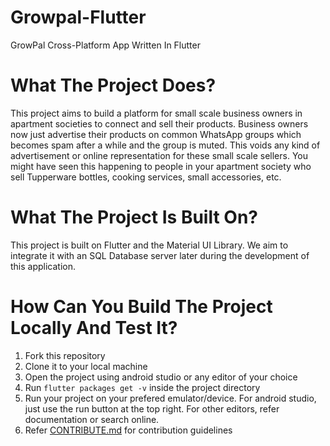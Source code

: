 # Growpal-Flutter
GrowPal Cross-Platform App Written In Flutter


# What The Project Does?
This project aims to build a platform for small scale business owners in apartment societies to connect and sell their products. Business owners now just advertise their products on common WhatsApp groups which becomes spam after a while and the group is muted. This voids any kind of advertisement or online representation for these small scale sellers. You might have seen this happening to people in your apartment society who sell Tupperware bottles, cooking services, small accessories, etc.

# What The Project Is Built On?
This project is built on Flutter and the Material UI Library. We aim to integrate it with an SQL Database server later during the development of this application. 


# How Can You Build The Project Locally And Test It?
1. Fork this repository
2. Clone it to your local machine
3. Open the project using android studio or any editor of your choice
4. Run `flutter packages get -v` inside the project directory
5. Run your project on your prefered emulator/device. For android studio, just use the run button at the top right. For other editors, refer documentation or search online. 
6. Refer [CONTRIBUTE.md](CONTRIBUTE.md) for contribution guidelines




